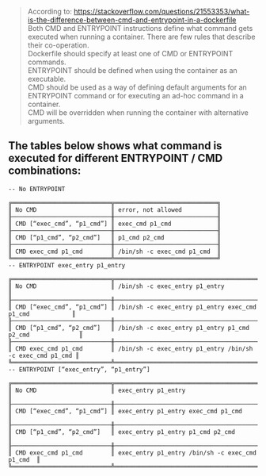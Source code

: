 > According to: https://stackoverflow.com/questions/21553353/what-is-the-difference-between-cmd-and-entrypoint-in-a-dockerfile<br>
> Both CMD and ENTRYPOINT instructions define what command gets executed when running a container. There are few rules that describe their co-operation.<br>
> Dockerfile should specify at least one of CMD or ENTRYPOINT commands.<br>
> ENTRYPOINT should be defined when using the container as an executable.<br>
> CMD should be used as a way of defining default arguments for an ENTRYPOINT command or for executing an ad-hoc command in a container.<br>
> CMD will be overridden when running the container with alternative arguments.<br>

## The tables below shows what command is executed for different ENTRYPOINT / CMD combinations:
```
-- No ENTRYPOINT

╔════════════════════════════╦═════════════════════════════╗
║ No CMD                     ║ error, not allowed          ║
╟────────────────────────────╫─────────────────────────────╢
║ CMD [“exec_cmd”, “p1_cmd”] ║ exec_cmd p1_cmd             ║
╟────────────────────────────╫─────────────────────────────╢
║ CMD [“p1_cmd”, “p2_cmd”]   ║ p1_cmd p2_cmd               ║
╟────────────────────────────╫─────────────────────────────╢
║ CMD exec_cmd p1_cmd        ║ /bin/sh -c exec_cmd p1_cmd  ║
╚════════════════════════════╩═════════════════════════════╝
-- ENTRYPOINT exec_entry p1_entry

╔════════════════════════════╦═══════════════════════════════════════════════════════════╗
║ No CMD                     ║ /bin/sh -c exec_entry p1_entry                            ║
╟────────────────────────────╫───────────────────────────────────────────────────────────╢
║ CMD [“exec_cmd”, “p1_cmd”] ║ /bin/sh -c exec_entry p1_entry exec_cmd p1_cmd            ║
╟────────────────────────────╫───────────────────────────────────────────────────────────╢
║ CMD [“p1_cmd”, “p2_cmd”]   ║ /bin/sh -c exec_entry p1_entry p1_cmd p2_cmd              ║
╟────────────────────────────╫───────────────────────────────────────────────────────────╢
║ CMD exec_cmd p1_cmd        ║ /bin/sh -c exec_entry p1_entry /bin/sh -c exec_cmd p1_cmd ║
╚════════════════════════════╩═══════════════════════════════════════════════════════════╝
-- ENTRYPOINT [“exec_entry”, “p1_entry”]

╔════════════════════════════╦═════════════════════════════════════════════════╗
║ No CMD                     ║ exec_entry p1_entry                             ║
╟────────────────────────────╫─────────────────────────────────────────────────╢
║ CMD [“exec_cmd”, “p1_cmd”] ║ exec_entry p1_entry exec_cmd p1_cmd             ║
╟────────────────────────────╫─────────────────────────────────────────────────╢
║ CMD [“p1_cmd”, “p2_cmd”]   ║ exec_entry p1_entry p1_cmd p2_cmd               ║
╟────────────────────────────╫─────────────────────────────────────────────────╢
║ CMD exec_cmd p1_cmd        ║ exec_entry p1_entry /bin/sh -c exec_cmd p1_cmd  ║
╚════════════════════════════╩═════════════════════════════════════════════════╝
```
